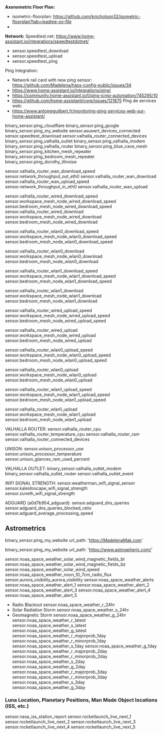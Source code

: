 **Axonometric Floor Plan:**
- isometric-floorplan: https://github.com/knicholson32/isometric-floorplan?tab=readme-ov-file
- 

**Network:**
Speedtest.net: https://www.home-assistant.io/integrations/speedtestdotnet/
  - sensor.speedtest_download
  - sensor.speedtest_upload
  - sensor.speedtest_ping


Ping Integration:
 - Network rail card with new ping sensor: https://github.com/Madelena/hass-config-public/issues/34
 - https://www.home-assistant.io/integrations/ping/
 - https://community.home-assistant.io/t/ping-icmp-automation/745295/10
 - https://github.com/home-assistant/core/issues/121875
Ping de services web:
 - https://www.antoineguilbert.fr/monitoring-ping-services-web-sur-home-assistant/



binary_sensor.ping_cloudflare
binary_sensor.ping_google
binary_sensor.ping_my_website
sensor.asuswrt_devices_connected
sensor.speedtest_download
sensor.valhalla_router_connected_devices
binary_sensor.ping_valhalla_outlet
binary_sensor.ping_valhalla_modem
binary_sensor.ping_valhalla_router
binary_sensor.ping_blue_cave_mesh
binary_sensor.ping_kitchen_mesh_repeater
binary_sensor.ping_bedroom_mesh_repeater
binary_sensor.ping_dorothy_illinoise

sensor.valhalla_router_wan_download_speed
sensor.network_throughput_out_eth0 
sensor.valhalla_router_wan_download
sensor.valhalla_router_wan_upload_speed
sensor.network_throughput_in_eth0
sensor.valhalla_router_wan_upload

sensor.valhalla_router_wired_download_speed
sensor.workspace_mesh_node_wired_download_speed
sensor.bedroom_mesh_node_wired_download_speed
sensor.valhalla_router_wired_download
sensor.workspace_mesh_node_wired_download
sensor.bedroom_mesh_node_wired_download

sensor.valhalla_router_wlan0_download_speed
sensor.workspace_mesh_node_wlan0_download_speed
sensor.bedroom_mesh_node_wlan0_download_speed

sensor.valhalla_router_wlan0_download
sensor.workspace_mesh_node_wlan0_download
sensor.bedroom_mesh_node_wlan0_download

sensor.valhalla_router_wlan1_download_speed
sensor.workspace_mesh_node_wlan1_download_speed
sensor.bedroom_mesh_node_wlan1_download_speed

sensor.valhalla_router_wlan1_download
sensor.workspace_mesh_node_wlan1_download
sensor.bedroom_mesh_node_wlan1_download

sensor.valhalla_router_wired_upload_speed
sensor.workspace_mesh_node_wired_upload_speed
sensor.bedroom_mesh_node_wired_upload_speed

sensor.valhalla_router_wired_upload
sensor.workspace_mesh_node_wired_upload
sensor.bedroom_mesh_node_wired_upload

sensor.valhalla_router_wlan0_upload_speed
sensor.workspace_mesh_node_wlan0_upload_speed
sensor.bedroom_mesh_node_wlan0_upload_speed

sensor.valhalla_router_wlan0_upload
sensor.workspace_mesh_node_wlan0_upload
sensor.bedroom_mesh_node_wlan0_upload

sensor.valhalla_router_wlan1_upload_speed
sensor.workspace_mesh_node_wlan1_upload_speed
sensor.bedroom_mesh_node_wlan1_upload_speed

sensor.valhalla_router_wlan1_upload
sensor.workspace_mesh_node_wlan1_upload
sensor.bedroom_mesh_node_wlan1_upload

VALHALLA ROUTER:
sensor.valhalla_router_cpu
sensor.valhalla_router_temperature_cpu
sensor.valhalla_router_ram
sensor.valhalla_router_connected_devices

UNISON:
sensor.unison_processor_use
sensor.unison_processor_temperature
sensor.unison_glances_ram_used_percent

VALHALLA OUTLET:
binary_sensor.valhalla_outlet_modem
binary_sensor.valhalla_outlet_router
sensor.valhalla_outlet_event

WIFI SIGNAL STRENGTH:
sensor.weatherman_wifi_signal_sensor
sensor.kaleidoscape_wifi_signal_strength
sensor.zuneth_wifi_signal_strength

ADGUARD (a0d7b954_adguard):
sensor.adguard_dns_queries
sensor.adguard_dns_queries_blocked_ratio
sensor.adguard_average_processing_speed


## Astrometrics

binary_sensor.ping_my_website
url_path: 'https://MadelenaMak.com'

binary_sensor.ping_my_website
url_path: 'https://www.astrospheric.com/'

sensor.noaa_space_weather_solar_wind_magnetic_fields_bt
sensor.noaa_space_weather_solar_wind_magnetic_fields_bz
sensor.noaa_space_weather_solar_wind_speed
sensor.noaa_space_weather_noon_10_7cm_radio_flux
sensor.aurora_visibility_aurora_visibility
sensor.noaa_space_weather_alerts
sensor.noaa_space_weather_alert_1
sensor.noaa_space_weather_alert_2
sensor.noaa_space_weather_alert_3
sensor.noaa_space_weather_alert_4
sensor.noaa_space_weather_alert_5
- Radio Blackout
sensor.noaa_space_weather_r_24hr
- Solar Radiation Storm
sensor.noaa_space_weather_s_24hr
- Geomagnetic Storm
sensor.noaa_space_weather_g_24hr
sensor.noaa_space_weather_r_latest
sensor.noaa_space_weather_s_latest
sensor.noaa_space_weather_g_latest
sensor.noaa_space_weather_r_majorprob_1day
sensor.noaa_space_weather_r_minorprob_1day
sensor.noaa_space_weather_s_1day
sensor.noaa_space_weather_g_1day
sensor.noaa_space_weather_r_majorprob_2day
sensor.noaa_space_weather_r_minorprob_2day
sensor.noaa_space_weather_s_2day
sensor.noaa_space_weather_g_2day
sensor.noaa_space_weather_r_majorprob_3day
sensor.noaa_space_weather_r_minorprob_3day
sensor.noaa_space_weather_s_3day
sensor.noaa_space_weather_g_3day

### Luna Location, Planetary Positions, Man Made Object locations (ISS, etc.)

sensor.nasa_iss_station_report
sensor.rocketlaunch_live_next_1
sensor.rocketlaunch_live_next_2
sensor.rocketlaunch_live_next_3
sensor.rocketlaunch_live_next_4
sensor.rocketlaunch_live_next_5

